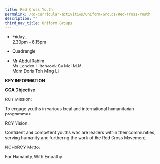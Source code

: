 ```yaml
---
title: Red Cross Youth
permalink: /co-curricular-activities/Uniform-Groups/Red-Cross-Youth
description: ""
third_nav_title: Uniform Groups
---
```


*   Friday,  
    2.30pm – 6.15pm

  

*   Quadrangle

  

*   Mr Abdul Rahim  
    Ms Lenden-Hitchcock Su Mei M.M.  
    Mdm Doris Toh Ming Li
		
**KEY INFORMATION**
		
**CCA Objective**

RCY Mission:

To engage youths in various local and international humanitarian programmes.

  

RCY Vision:

Confident and competent youths who are leaders within their communities, serving humanity and furthering the work of the Red Cross Movement.

  

NCHSRCY Motto:

For Humanity, With Empathy